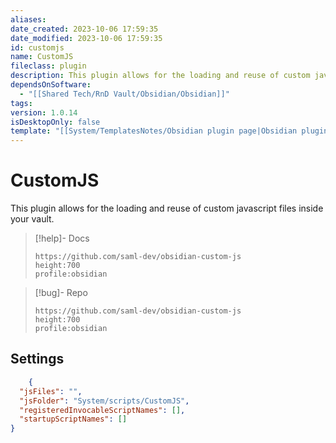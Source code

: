 ```yaml
---
aliases: 
date_created: 2023-10-06 17:59:35
date_modified: 2023-10-06 17:59:35
id: customjs
name: CustomJS
fileclass: plugin
description: This plugin allows for the loading and reuse of custom javascript files inside your vault.
dependsOnSoftware:
  - "[[Shared Tech/RnD Vault/Obsidian/Obsidian]]"
tags: 
version: 1.0.14
isDesktopOnly: false
template: "[[System/TemplatesNotes/Obsidian plugin page|Obsidian plugin page]]"
---
```


# CustomJS

This plugin allows for the loading and reuse of custom javascript files inside your vault.

>[!help]- Docs
>
>```gate  
>https://github.com/saml-dev/obsidian-custom-js
>height:700
>profile:obsidian
>```

>[!bug]- Repo
>
>```gate  
>https://github.com/saml-dev/obsidian-custom-js
>height:700
>profile:obsidian
>```

## Settings

```json
	{
  "jsFiles": "",
  "jsFolder": "System/scripts/CustomJS",
  "registeredInvocableScriptNames": [],
  "startupScriptNames": []
}
```
